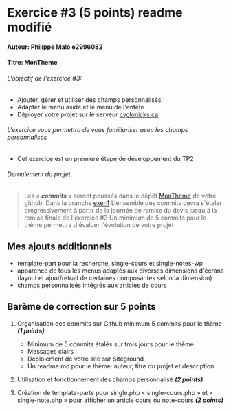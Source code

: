 # Exercice #3 (5 points) readme modifié

#### Auteur: Philippe Malo e2996082
#### Titre: MonTheme

###### L'objectif de l'exercice #3:

- Ajouter, gérer et utiliser des champs personnalisés
- Adapter le menu aside et le menu de l'entete 
- Déployer votre projet sur le serveur [cyclonicks.ca](https://cyclonicks.ca)

###### L'exercice vous permettra de vous familiariser avec les champs personnalisés

- Cet exercice est un premiere étape de développement du TP2


###### Déroulement du projet

> Les « **_commits_** » seront poussés dans le dépôt [MonTheme](https://github.com/Cyclonicks/monTheme/) de votre github. Dans la branche [exer4](https://github.com/Cyclonicks/monTheme/tree/exer4)
> L'ensemble des commits devra s'étaler progressivement à partir de la journée de remise du devis jusqu'à la remise finale de l'exercice #3 
> Un minimum de 5 commits pour le thème  permettra d'évaluer l'évolution de votre projet

## Mes ajouts additionnels

- template-part pour la recherche, single-cours et single-notes-wp
- apparence de tous les menus adaptés aux diverses dimensions d'écrans (layout et ajout/retrait de certaines composantes selon la dimension)
- champs personnalisés intégrés aux articles de cours



## Barème de correction sur 5 points

1. Organisation des commits sur Github minimum 5 commits  pour le thème **_(1 points)_**

   - Minimum de 5 commits étalés sur trois jours pour le thème 
   - Messages clairs
   - Déploiement de votre site sur Siteground
   - Un readme.md pour le thème: auteur, titre du projet et description

2. Utilisation et fonctionnement des champs personnalisé **_(2 points)_**
3. Création de template-parts pour single.php « single-cours.php » et « single-note.php » pour afficher un article cours ou note-cours **_(2 points)_** 

